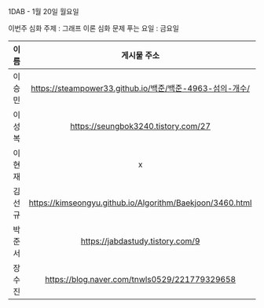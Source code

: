 1DAB - 1월 20일 월요일

이번주 심화 주제 : 그래프 이론
심화 문제 푸는 요일 : 금요일

| 이름 |게시물 주소|
| :------: | :----------------------------------------------------------: |
| 이승민 | https://steampower33.github.io/백준/백준-4963-섬의-개수/ |
| 이성복 | https://seungbok3240.tistory.com/27 |
| 이현재 | x |
| 김선규 | https://kimseongyu.github.io/Algorithm/Baekjoon/3460.html |
| 박준서 | https://jabdastudy.tistory.com/9 |
| 장수진 | https://blog.naver.com/tnwls0529/221779329658 |